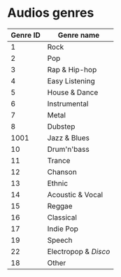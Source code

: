 # Audios genres

| Genre ID | Genre name |
|----------|----------|
|1|Rock|
|2|Pop|
|3|Rap & Hip-hop|
|4|Easy Listening|
|5|House & Dance|
|6|Instrumental|
|7|Metal|
|8|Dubstep|
|1001|Jazz & Blues|
|10|Drum'n'bass|
|11|Trance|
|12|Chanson|
|13|Ethnic|
|14|Acoustic & Vocal|
|15|Reggae|
|16|Classical|
|17|Indie Pop|
|19|Speech|
|22|Electropop & *Disco*|
|18|Other|
